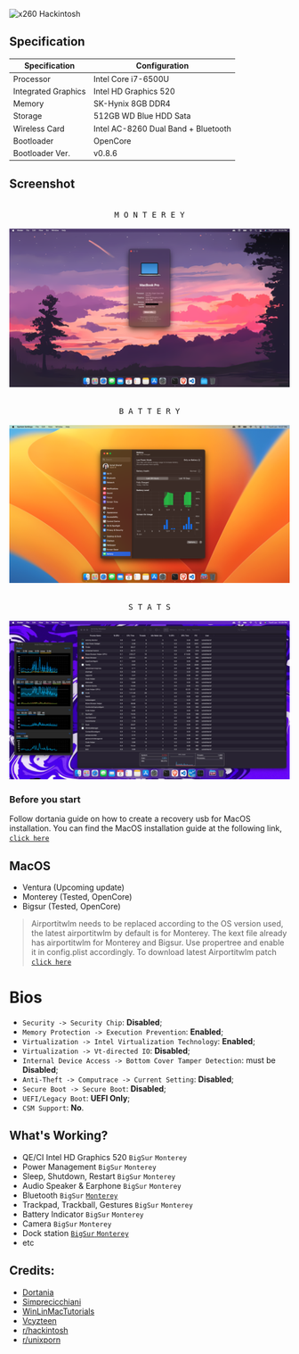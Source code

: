 <!-- Name Card -->
![x260 Hackintosh](https://cardivo.vercel.app/api?name=x260%20hackintosh&description=ThinkPad%20x260%20running%20macOS&image=https://raw.githubusercontent.com/SuhailSherief/ThinkPad-x260-macOS-OpenCore/main/screenshot/pfp.jpeg&backgroundColor=%22272E&pattern=hideout&colorPattern=%231abc9c&opacity=0.05&fontColor=%23eff4f6)
## Specification
Specification | Configuration
----------- | -----------
Processor | Intel Core i7-6500U
Integrated Graphics | Intel HD Graphics 520
Memory | SK-Hynix 8GB DDR4
Storage | 512GB WD Blue HDD Sata
Wireless Card | Intel AC-8260 Dual Band + Bluetooth
Bootloader | OpenCore
Bootloader Ver. | v0.8.6
## Screenshot
<p align="center">
  <kbd><br>M O N T E R E Y
  <br><br>
  <kbd><img src="https://raw.githubusercontent.com/SuhailSherief/ThinkPad-x260-macOS-OpenCore/main/screenshot/main.png"/></kbd></kbd>
<p align="center">
  <kbd><br>B A T T E R Y
  <br><br>
  <kbd><img src="https://raw.githubusercontent.com/SuhailSherief/ThinkPad-x260-macOS-OpenCore/main/screenshot/m1.png"/></kbd></kbd>
</p>
<p align="center">
  <kbd><br>S T A T S
  <br><br>
  <kbd><img src="https://raw.githubusercontent.com/SuhailSherief/ThinkPad-x260-macOS-OpenCore/main/screenshot/m2.png"/></kbd></kbd>
</p>

### Before you start
Follow dortania guide on how to create a recovery usb for MacOS installation.
You can find the MacOS installation guide at the following link, [`click here`](https://dortania.github.io/OpenCore-Install-Guide/installer-guide/winblows-install.html#downloading-macos)

## MacOS
- Ventura (Upcoming update)
- Monterey (Tested, OpenCore)
- Bigsur (Tested, OpenCore)

> Airportitwlm needs to be replaced according to the OS version used, the latest airportitwlm by default is for Monterey.
> The kext file already has airportitwlm for Monterey and Bigsur. Use propertree and enable it in config.plist accordingly.
> To download latest Airportitwlm patch [`click here`](https://github.com/OpenIntelWireless/itlwm/releases)

# Bios
- `Security -> Security Chip`: **Disabled**;
- `Memory Protection -> Execution Prevention`: **Enabled**;
- `Virtualization -> Intel Virtualization Technology`: **Enabled**;
- `Virtualization -> Vt-directed IO`: **Disabled**;
- `Internal Device Access -> Bottom Cover Tamper Detection`: must be **Disabled**;
- `Anti-Theft -> Computrace -> Current Setting`: **Disabled**;
- `Secure Boot -> Secure Boot`: **Disabled**;
- `UEFI/Legacy Boot`: **UEFI Only**;
- `CSM Support`: **No**.

## What's Working?
- QE/CI Intel HD Graphics 520 `BigSur` `Monterey`
- Power Management `BigSur` `Monterey`
- Sleep, Shutdown, Restart `BigSur` `Monterey`
- Audio Speaker & Earphone `BigSur` `Monterey`
- Bluetooth `BigSur` [`Monterey`](https://github.com/SuhailSherief/ThinkPad-x260-macOS-OpenCore/issues/3)
- Trackpad, Trackball, Gestures `BigSur` `Monterey`
- Battery Indicator `BigSur` `Monterey`
- Camera `BigSur` `Monterey`
- Dock station [`BigSur` `Monterey`](https://github.com/SuhailSherief/ThinkPad-x260-macOS-OpenCore/issues/2)
- etc

## Credits:
- [Dortania](https://dortania.github.io/OpenCore-Install-Guide/)
- [Simprecicchiani](https://github.com/simprecicchiani)
- [WinLinMacTutorials](https://www.youtube.com/channel/UCR51utxUtFk8OJQP_bBBJsw)
- [Vcyzteen](https://github.com/vcyzteen)
- [r/hackintosh](https://www.reddit.com/r/hackintosh/)
- [r/unixporn](https://github.com/racka98)
